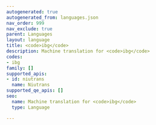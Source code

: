 ```yaml
---
autogenerated: true
autogenerated_from: languages.json
nav_order: 999
nav_exclude: true
parent: Languages
layout: language
title: <code>ibg</code>
description: Machine translation for <code>ibg</code>
codes:
- ibg
family: []
supported_apis:
- id: niutrans
  name: Niutrans
supported_qe_apis: []
seo:
  name: Machine translation for <code>ibg</code>
  type: Language

---
```


